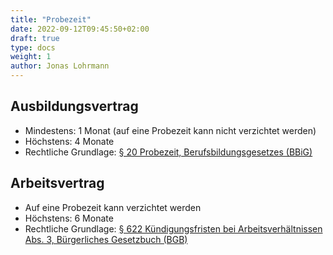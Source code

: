 ```yaml
---
title: "Probezeit"
date: 2022-09-12T09:45:50+02:00
draft: true
type: docs
weight: 1
author: Jonas Lohrmann
---
```


## Ausbildungsvertrag
- Mindestens: 1 Monat (auf eine Probezeit kann nicht verzichtet werden)
- Höchstens: 4 Monate
- Rechtliche Grundlage: [§ 20 Probezeit, Berufsbildungsgesetzes (BBiG)](https://www.gesetze-im-internet.de/bbig_2005/__20.html)

## Arbeitsvertrag
- Auf eine Probezeit kann verzichtet werden
- Höchstens: 6 Monate
- Rechtliche Grundlage: [§ 622 Kündigungsfristen bei Arbeitsverhältnissen Abs. 3, Bürgerliches Gesetzbuch (BGB)](https://www.gesetze-im-internet.de/bgb/__622.html)
